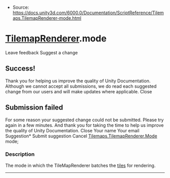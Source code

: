 * Source: https://docs.unity3d.com/6000.0/Documentation/ScriptReference/Tilemaps.TilemapRenderer-mode.html

#  [TilemapRenderer](https://docs.unity3d.com/6000.0/Documentation/ScriptReference/Tilemaps.TilemapRenderer.html).mode
Leave feedback
Suggest a change
## Success!
Thank you for helping us improve the quality of Unity Documentation. Although we cannot accept all submissions, we do read each suggested change from our users and will make updates where applicable.
Close
## Submission failed
For some reason your suggested change could not be submitted. Please <a>try again</a> in a few minutes. And thank you for taking the time to help us improve the quality of Unity Documentation.
Close
Your name Your email Suggestion* Submit suggestion
Cancel
[Tilemaps.TilemapRenderer.Mode](https://docs.unity3d.com/6000.0/Documentation/ScriptReference/Tilemaps.TilemapRenderer.Mode.html) mode; 
### Description
The mode in which the TileMapRenderer batches the [tiles](https://docs.unity3d.com/6000.0/Documentation/Manual/Tilemap-ScriptableTiles-TileBase.html) for rendering.
* * *
